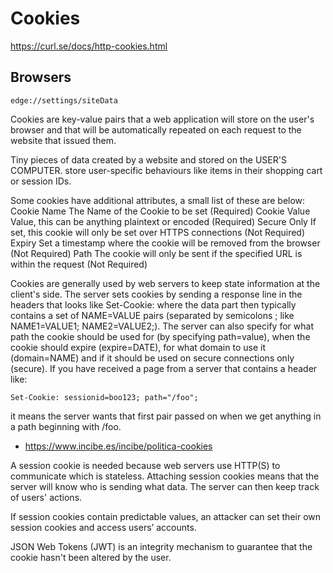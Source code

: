 # Cookies

https://curl.se/docs/http-cookies.html





## Browsers
`edge://settings/siteData`









Cookies are key-value pairs that a web application will store on the user's browser and that will be automatically repeated on each request to the website that issued them.

Tiny pieces of data created by a website and stored on the USER'S COMPUTER.
store user-specific behaviours like items in their shopping cart or session IDs.

Some cookies have additional attributes, a small list of these are below:
	Cookie Name		The Name of the Cookie to be set	(Required)
	Cookie Value	Value, this can be anything plaintext or encoded 	(Required)
	Secure Only		If set, this cookie will only be set over HTTPS connections	(Not Required)
	Expiry			Set a timestamp where the cookie will be removed from the browser	(Not Required)
	Path			The cookie will only be sent if the specified URL is within the request	(Not Required)


Cookies are generally used by web servers to keep state information at the client's side. The server sets cookies by sending a response line in the headers that looks like Set-Cookie: <data> where the data part then typically contains a set of NAME=VALUE pairs (separated by semicolons ; like NAME1=VALUE1; NAME2=VALUE2;). The server can also specify for what path the cookie should be used for (by specifying path=value), when the cookie should expire (expire=DATE), for what domain to use it (domain=NAME) and if it should be used on secure connections only (secure).
If you have received a page from a server that contains a header like:

	Set-Cookie: sessionid=boo123; path="/foo";

it means the server wants that first pair passed on when we get anything in a path beginning with /foo.


- https://www.incibe.es/incibe/politica-cookies



A session cookie is needed because web servers use HTTP(S) to communicate which is stateless. Attaching session cookies means that the server will know who is sending what data. The server can then keep track of users' actions. 

If session cookies contain predictable values, an attacker can set their own session cookies and access users’ accounts.







JSON Web Tokens (JWT) is an integrity mechanism to guarantee that the cookie hasn't been altered by the user.

